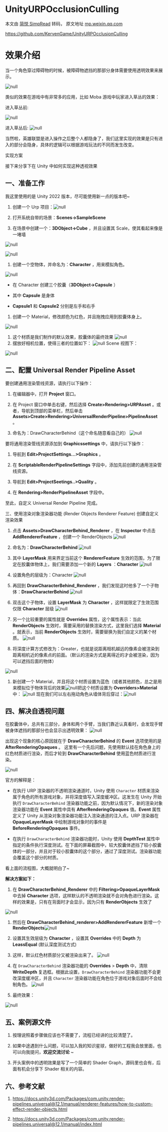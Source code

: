 # UnityURPOcclusionCulling

本文由 [简悦 SimpRead](http://ksria.com/simpread/) 转码， 原文地址 [mp.weixin.qq.com](https://mp.weixin.qq.com/s/XOKiEktMnF3KE4qjs_4SdA)

https://github.com/KervenGame/UnityURPOcclusionCulling

# 效果介绍

当一个角色穿过障碍物的时候，被障碍物遮挡的那部分身体需要使用透明效果来展示。

![null](https://mmbiz.qpic.cn/sz_mmbiz_gif/gcLI0QeiaZ9epoECfAWvBVpibPADXGULIgg8fSUwgBVfkzbegBP3UVfic3ud9lBld5fjI5X1v0Bo5wBPN82UHEduw/640?wx_fmt=gif&from=appmsg)

类似的效果在游戏中有非常多的应用，比如 Moba 游戏中玩家进入草丛的效果：

进入草丛前:

![null](https://mmbiz.qpic.cn/sz_mmbiz_png/gcLI0QeiaZ9epoECfAWvBVpibPADXGULIgbmLHibzG9psjib7pZ5SwWZKmictiaiaCuZj6Yk08NjMIu5Uulic2KNTSOerQ/640?wx_fmt=png&from=appmsg)

进入草丛后:
![null](https://mmbiz.qpic.cn/sz_mmbiz_png/gcLI0QeiaZ9epoECfAWvBVpibPADXGULIgzvnEZibiaicdMkZ9nytMu4wZOyml8hiccUvByUDiaViaL6DzXgocgdEg5HnQ/640?wx_fmt=png&from=appmsg)

当然啦，英雄联盟是进入操作之后整个人都隐身了，我们这里实现的效果是只有进入的部分会隐身，具体的逻辑可以根据游戏玩法的不同而发生改变。  


实现方案

接下来分享下在 Unity 中如何实现这种透视效果

## 一、准备工作

我这里使用的是 Unity 2022 版本，尽可能使用新一点的版本吧~

1. 创建一个 Urp 项目：![null](https://mmbiz.qpic.cn/sz_mmbiz_png/gcLI0QeiaZ9epoECfAWvBVpibPADXGULIgV5DiaFBYgJhRs6hbDRjx4XRkAvdiczVzicMfeFNHAicnWg4wMQTumwZoow/640?wx_fmt=png&from=appmsg)

1. 打开系统自带的场景：**Scenes->SampleScene**

1. 在场景中创建一个：**3DObject->Cube** ，并且设置其 Scale，使其看起来像是一堵墙

![null](https://mmbiz.qpic.cn/sz_mmbiz_png/gcLI0QeiaZ9epoECfAWvBVpibPADXGULIgKcfSice2xwqVSr6OvFVtyHmHgVue7OYj43a4sAmsbc9cjmWVfaOedzQ/640?wx_fmt=png&from=appmsg)

![null](https://mmbiz.qpic.cn/sz_mmbiz_png/gcLI0QeiaZ9epoECfAWvBVpibPADXGULIgicWI6ZmgLp0oqxRAULVSiakYI1QlibiaV9rbdSLJSS0qd0A4hzhCBdU8Bg/640?wx_fmt=png&from=appmsg)

1. 创建一个空物体，并命名为：**Character** ，用来模拟角色。

![null](https://mmbiz.qpic.cn/sz_mmbiz_png/gcLI0QeiaZ9epoECfAWvBVpibPADXGULIgKwWN4XqicmnFRd9exI72AwwujVRcUxyfXVibjTl67GlpWon9S3YYppyg/640?wx_fmt=png&from=appmsg)

- 在 Character 创建三个胶囊（**3DObject->Capsule** ）

- 其中 **Capsule** 是身体

- **Capsule1** 和 **Capsule2** 分别是左手和右手

1. 创建一个 Material，修改颜色为红色，并且拖拽应用到胶囊体身上。



![null](https://mmbiz.qpic.cn/sz_mmbiz_png/gcLI0QeiaZ9epoECfAWvBVpibPADXGULIgQTlFJxzgicCfskia0hsdnic9jc6l87yicDzib2GkHJXNBuusgmC1fjq3egQ/640?wx_fmt=png&from=appmsg)

1. 这个材质是我们制作的默认效果，胶囊体的最终效果
   ![null](https://mmbiz.qpic.cn/sz_mmbiz_png/gcLI0QeiaZ9epoECfAWvBVpibPADXGULIgeSiawo233JGOxuCt4AvickIccpLJgJeDzVPk167zO4q9sFXmKxB3Mr0A/640?wx_fmt=png&from=appmsg)
2. 摆放好相机位置，使得三者的位置如下：
   ![null](https://mmbiz.qpic.cn/sz_mmbiz_png/gcLI0QeiaZ9epoECfAWvBVpibPADXGULIgQ5rB3ypibRM64x3jXSYLqniaOr6ZTh3ljoSx10lA0tjfia9ibzOk88PicUw/640?wx_fmt=png&from=appmsg)
   Scene 视图下：

![null](https://mmbiz.qpic.cn/sz_mmbiz_png/gcLI0QeiaZ9epoECfAWvBVpibPADXGULIgPDEGTbRNICsCbN7COicNcR4vNhibkea3IYCeJlp6t37c7jhrhOhRibUjQ/640?wx_fmt=png&from=appmsg)

## 二、配置 Universal Render Pipeline Asset

要创建通用渲染管线资源，请执行以下操作：

1. 在编辑器中，打开 **Project** 窗口。

1. 在 Project 窗口中单击右键，然后选择 **Create>Rendering>URPAsset** 。或者，导航到顶部的菜单栏，然后单击 **Assets>Create>Rendering>UniversalRenderPipeline>PipelineAsset** 。

1. 命名为：DrawCharacterBehind（这个命名随意看自己的）
   ![null](https://mmbiz.qpic.cn/sz_mmbiz_png/gcLI0QeiaZ9epoECfAWvBVpibPADXGULIgKaFwwLwlQENmMic7quyenBuvqavGaTXT0TQqaDV0JBMDqxdcGgaXxkw/640?wx_fmt=png&from=appmsg)



要将通用渲染管线资源添加到 **Graphicssettings** 中，请执行以下操作：

1. 导航到 **Edit>ProjectSettings...>Graphics** 。

1. 在 **ScriptableRenderPipelineSettings** 字段中，添加先前创建的通用渲染管线资源。

1. 导航到 **Edit>ProjectSeetings..>Quality** 。

1. 在 **Rendering>RenderPipelineAsset** 字段中。



至此，自定义 Universal Render Pipeline 完成。

三、使用渲染对象渲染器功能 (Render Objects Renderer Feature) 创建自定义渲染效果

1. 点击 **Assets>DrawCharacterBehind_Renderer** ，在 **Inspector** 中点击 **AddRendererFeature** ，创建一个 RenderObjects
   ![null](https://mmbiz.qpic.cn/sz_mmbiz_png/gcLI0QeiaZ9epoECfAWvBVpibPADXGULIgr4lP6RiaRDLia0eicdQoUNdPTicX1du9XU9A2NMtsDgaImVvpYV522no3Q/640?wx_fmt=png&from=appmsg)

1. 命名为：**DrawCharacterBehind**
   ![null](https://mmbiz.qpic.cn/sz_mmbiz_png/gcLI0QeiaZ9epoECfAWvBVpibPADXGULIgwibbJ2CKOztd8Puh8PGvkqicLejQp2zrbDs03smyw1zH3iarrPc2TF5nQ/640?wx_fmt=png&from=appmsg)

1. 其中 **LayerMask** 用来界定当前这个 **RendererFeature** 生效的范围，为了限定在胶囊体物体上，我们需要添加一个新的 **Layers** ：**Character**
   ![null](https://mmbiz.qpic.cn/sz_mmbiz_png/gcLI0QeiaZ9epoECfAWvBVpibPADXGULIgM3MkFianXjkzdHOoJ050D0ibbEO3aZMdW0iaseQ3fFGpSQvBicoumvUu7A/640?wx_fmt=png&from=appmsg)

1. 设置角色的层级为：Character
   ![null](https://mmbiz.qpic.cn/sz_mmbiz_png/gcLI0QeiaZ9epoECfAWvBVpibPADXGULIgvCyT8duibx8UUcTxKYPibdF6UV69zD98vnYOq7UlD8sE5ORJicCrfc34A/640?wx_fmt=png&from=appmsg)

1. 再回到 **DrawCharacterBehind_Renderer** ，我们发现这时他多了一个子物体：**DrawCharacterBehind**
   ![null](https://mmbiz.qpic.cn/sz_mmbiz_png/gcLI0QeiaZ9epoECfAWvBVpibPADXGULIgI83DTbNZhOZ8nvt21Kkn7ib8Fdia3ibODUf7ckiceticakbdzeG48sZSH1g/640?wx_fmt=png&from=appmsg)

1. 双击这个子物体，设置 **LayerMask** 为 **Character** ，这样就限定了生效范围仅限 **Character** 层级
   ![null](https://mmbiz.qpic.cn/sz_mmbiz_png/gcLI0QeiaZ9epoECfAWvBVpibPADXGULIgGCG5bhg50zSmIucutXib0YgjHhlia4gzrfK8PphZKphZl4yicmd5Dyj1A/640?wx_fmt=png&from=appmsg)

1. 另一个比较重要的属性就是 **Overrides** 属性，这个属性表示：当此 **RenderObjects** 生效时，需要采用的替换渲染方式，这里我们选择 **Material** 。就表示，当前 **RenderObjects** 生效时，需要替换为我们自定义的某个材质。
   ![null](https://mmbiz.qpic.cn/sz_mmbiz_png/gcLI0QeiaZ9epoECfAWvBVpibPADXGULIgHjKicybg3zM1BucHPVFlta8fibtoIRdIN3vfrSK3EAMyhRzaJMeaEibkw/640?wx_fmt=png&from=appmsg)

1. 将深度计算方式修改为：Greater，也就是说距离相机越远的像素会被渲染到距离相机近的像素点的前面。（默认的渲染方式是离得近的才会被渲染，因为可以遮挡后面的物体）

![null](https://mmbiz.qpic.cn/sz_mmbiz_png/gcLI0QeiaZ9epoECfAWvBVpibPADXGULIgsNyO8zVawK8zbyeM1b1iaD9pMMJr6xwhiaicOT0KicTyzrucPUybib5h8yA/640?wx_fmt=png&from=appmsg)

1. 新创建一个 Material，并且将这个材质设置为蓝色（或者其他颜色，总之是用来模拟位于物体背后的效果![null](https://mmbiz.qpic.cn/sz_mmbiz_png/gcLI0QeiaZ9epoECfAWvBVpibPADXGULIgMY1PasdeS8BmibrJckrzwxlavnwnJs0xPxfALGHjt2icWWpIQ1iaFibxjQ/640?wx_fmt=png&from=appmsg)把这个材质设置为 **Overriders>Material** 中：
   ![null](https://mmbiz.qpic.cn/sz_mmbiz_png/gcLI0QeiaZ9epoECfAWvBVpibPADXGULIgkJ1xHUChD4JHMa5Hy64XXPxTI1kEBjuWfm5YibMib0V7KLCoaRUbD7mw/640?wx_fmt=png&from=appmsg)  现在我们可以左右拖动角色从墙体背后穿过：![null](https://mmbiz.qpic.cn/sz_mmbiz_gif/gcLI0QeiaZ9epoECfAWvBVpibPADXGULIgxFiba6MLWOSnge667nmEBoC7jNZJeFut2ibojgcy7Lys6V98gaicvho0Q/640?wx_fmt=gif&from=appmsg)



## 四、解决自透视问题

在胶囊体中，总共有三部分，身体和两个手臂，当我们靠近认真看时，会发现手臂被身体遮挡的那部分也会显示出透明效果：
![null](https://mmbiz.qpic.cn/sz_mmbiz_png/gcLI0QeiaZ9epoECfAWvBVpibPADXGULIg9nAc8suyX2YF37blZgRJCic4ae2rtVjnlbGnQo1zaS2bwljFKYZicibtg/640?wx_fmt=png&from=appmsg)

出现这个现象的核心原因就在于 **DrawCharacterBehind** 的 **Event** 选项使用的是 **AfterRenderingOpaques** 。
这里有一个先后问题，先使用默认挂在角色身上的红色材质进行渲染，而后才轮到 **DrawCharacterBehind** 使用蓝色材质进行渲染。

![null](https://mmbiz.qpic.cn/sz_mmbiz_png/gcLI0QeiaZ9epoECfAWvBVpibPADXGULIgzLyibTEpqn2uNau5pM0OIyWIqul6m143j83MWsPBpClVEibiaIVFmWTTw/640?wx_fmt=png&from=appmsg)

官方的解释是：

- 在执行 URP 渲染器的不透明渲染通道时，Unity 使用 `Character` 材质来渲染属于角色的所有游戏对象，并将深度值写入深度缓冲区。这发生在 Unity 开始执行 `DrawCharacterBehind` 渲染器功能之前，因为默认情况下，新的渲染对象渲染器功能在 **Event** 属性中具有 **AfterRenderingOpaques** 值。**Event** 属性定义了 Unity 从渲染对象渲染器功能注入渲染通道的注入点。URP 渲染器在 **OpaqueLayerMask** 中绘制游戏对象时的事件是 **BeforeRenderingOpaques** 事件。

- 在执行 `DrawCharacterBehind` 渲染器功能时，Unity 使用 **DepthTest** 属性中指定的条件执行深度测试。在下面的屏幕截图中，较大胶囊体遮挡了较小胶囊体的一部分，并且对于较小胶囊体的这个部分，通过了深度测试。渲染器功能会覆盖这个部分的材质。



看上面的流程图，大概就明白了~

**解决方案如下：**

1. 在 **DrawCharacterBehind_Renderer** 中的 **Filtering>OpaqueLayerMask** 中去掉 **Character** 选项，这样默认的不透明渲染就不会对角色进行渲染。这样的效果是，只有在背面时才会显示，因为只有 **RenderObjects** 生效了

![null](https://mmbiz.qpic.cn/sz_mmbiz_png/gcLI0QeiaZ9epoECfAWvBVpibPADXGULIgjyI16JMqTBHEMibSw5JukdbHw7bCyGedRybOrhIqOZt0h4EulvQkUsQ/640?wx_fmt=png&from=appmsg)

1. 然后在 **DrawCharacterBehind_renderer>AddRendererFeature** 新增一个 **RenderObjects**![null](https://mmbiz.qpic.cn/sz_mmbiz_png/gcLI0QeiaZ9epoECfAWvBVpibPADXGULIgV3ibQicKuI7TKa6QXfkKAQEmPaMK3pPVV04seK0BmLK5FWibwOOdWsbdg/640?wx_fmt=png&from=appmsg)

1. 设置其生效层级为 **Character** ，设置其 **Overrides** 中的 **Depth** 为 **LeassEqual** (默认深度测试方式)

1. 这样，默认红色材质部分又被渲染出来了。
   ![null](https://mmbiz.qpic.cn/sz_mmbiz_png/gcLI0QeiaZ9epoECfAWvBVpibPADXGULIgLjWhoW3DGXRaia0RXoSv6JHicDB9cBSyBVyOjh8SdNGDm9MjpqVdnBeA/640?wx_fmt=png&from=appmsg)

1. 在 `DrawCharacterBehind` 渲染器功能的 **Overrides** > **Depth** 中，清除 **WriteDepth** 复选框。根据此设置，`DrawCharacterBehind` 渲染器功能不会更改深度缓冲区，并且 `Character` 渲染器功能在角色位于游戏对象后面时不会绘制角色。
   ![null](https://mmbiz.qpic.cn/sz_mmbiz_png/gcLI0QeiaZ9epoECfAWvBVpibPADXGULIgqnic2tIE33dbvb2yT7kErFWp7Pg9UotoedDgIfEQa6Jcodbu89HOx2Q/640?wx_fmt=png&from=appmsg)

1. 最终效果：

![null](https://mmbiz.qpic.cn/sz_mmbiz_gif/gcLI0QeiaZ9epoECfAWvBVpibPADXGULIgUwVJXlNOOQrXh1kiaL44K9TeQicXaqlZVia50t3aeY1E26MzlyibcnpevQ/640?wx_fmt=gif&from=appmsg)

## 五、案例源文件

1. 按理说照着步骤做应该也不需要了，流程已经讲的比较清楚了。

1. 如果中途遇到什么问题，可以加入我的知识星球，做好的工程我会放里面，也可以向我提问，**欢迎交流讨论** ~

1. 开头案例中的透明效果是写了一个简单的 Shader Graph，源码里也会有，后面有机会分享下 Shader 相关的内容。

## 六、参考文献

1. https://docs.unity3d.com/Packages/com.unity.render-pipelines.universal@12.1/manual/renderer-features/how-to-custom-effect-render-objects.html

1. https://docs.unity3d.com/Packages/com.unity.render-pipelines.universal@12.1/manual/index.html
